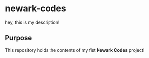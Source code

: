 # newark-codes
hey, this is my description!

## Purpose

This repository holds the contents of my fist **Newark Codes** project!
